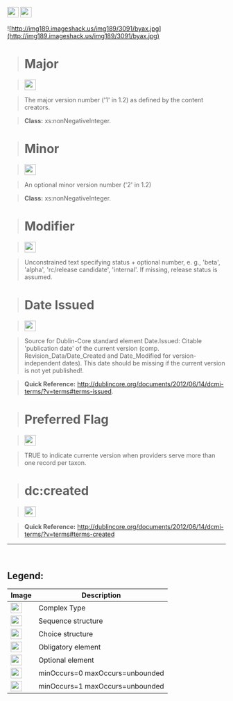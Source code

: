 <img src='http://imageshack.us/a/img16/5397/multipleg.jpg' width='26' height='24' /> <img src='http://img6.imageshack.us/img6/1315/sequencej.jpg' width='26' height='24' />


![http://img189.imageshack.us/img189/3091/byax.jpg](http://img189.imageshack.us/img189/3091/byax.jpg)



> # Major #

> <img src='http://img52.imageshack.us/img52/2777/elementkw.jpg' width='26' height='24' />

> The major version number ('1' in 1.2) as defined by the content creators.

> <b>Class:</b> xs:nonNegativeInteger.


> # Minor #

> <img src='http://img585.imageshack.us/img585/4808/optional.jpg' width='26' height='24' />


> An optional minor version number ('2' in 1.2)

> <b>Class:</b> xs:nonNegativeInteger.


> # Modifier #

> <img src='http://img585.imageshack.us/img585/4808/optional.jpg' width='26' height='24' />

> Unconstrained text specifying status + optional number, e. g., 'beta', 'alpha', 'rc/release candidate', 'internal'. If missing, release status is assumed.


> # Date Issued #

> <img src='http://img52.imageshack.us/img52/2777/elementkw.jpg' width='26' height='24' />

> Source for Dublin-Core standard element Date.Issued: Citable 'publication date' of the current version (comp. Revision\_Data/Date\_Created and Date\_Modified for version- independent dates). This date should be missing if the current version is not yet published!.

> <b>Quick Reference:</b> http://dublincore.org/documents/2012/06/14/dcmi-terms/?v=terms#terms-issued.


> # Preferred Flag #

> <img src='http://img585.imageshack.us/img585/4808/optional.jpg' width='26' height='24' />

> TRUE to indicate currente version when providers serve more than one record per taxon.

> # dc:created #

> <img src='http://img585.imageshack.us/img585/4808/optional.jpg' width='26' height='24' />

> <b>Quick Reference:</b> http://dublincore.org/documents/2012/06/14/dcmi-terms/?v=terms#terms-created


---


<br>
<h2><b>Legend:</b></h2>

<table><thead><th>Image</th><th>Description</th></thead><tbody>
<tr><td><img src='http://imageshack.us/a/img16/5397/multipleg.jpg' width='26' height='24' /></td><td>Complex Type</td></tr>
<tr><td><img src='http://img6.imageshack.us/img6/1315/sequencej.jpg' width='26' height='24' /></td><td>Sequence structure</td></tr>
<tr><td><img src='http://img266.imageshack.us/img266/2791/choice.jpg' width='26' height='24' /></td><td>Choice structure</td></tr>
<tr><td><img src='http://img52.imageshack.us/img52/2777/elementkw.jpg' width='26' height='24' /></td><td>Obligatory element</td></tr>
<tr><td><img src='http://img585.imageshack.us/img585/4808/optional.jpg' width='26' height='24' /></td><td>Optional element</td></tr>
<tr><td><img src='http://img19.imageshack.us/img19/4356/infinitol.jpg' width='26' height='24' /></td><td>minOccurs=0 maxOccurs=unbounded</td></tr>
<tr><td><img src='http://img198.imageshack.us/img198/6134/unoinfinito.jpg' width='26' height='24' /></td><td>minOccurs=1 maxOccurs=unbounded</td></tr>